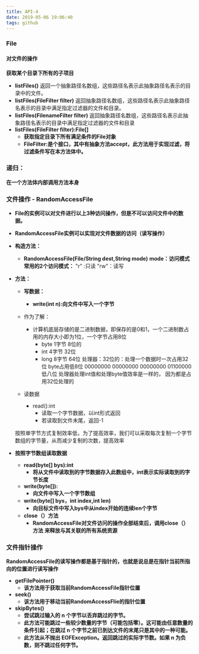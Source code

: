 ```yaml
---
title: API-4
date: 2019-05-06 19:06:40
tags: github
---
```

### File
#### 对文件的操作
**获取某个目录下所有的子项目**

- **listFiles()** 
        返回一个抽象路径名数组，这些路径名表示此抽象路径名表示的目录中的文件。
- **listFiles(FileFilter filter)** 
        返回抽象路径名数组，这些路径名表示此抽象路径名表示的目录中满足指定过滤器的文件和目录。
- **listFiles(FilenameFilter filter)** 
        返回抽象路径名数组，这些路径名表示此抽象路径名表示的目录中满足指定过滤器的文件和目录
- **listFiles(FileFilter filter):File[]**
	- **获取指定目录下所有满足条件的File对象**
	- **FileFilter:是个接口，其中有抽象方法accept，此方法用于实现过滤，将过滤条件写在本方法体中。**
### 递归：
**在一个方法体内部调用方法本身**
### 文件操作 - RandomAccessFile
- **File的实例可以对文件进行以上3种访问操作，但是不可以访问文件中的数据。**
- **RandomAccessFile实例可以实现对文件数据的访问（读写操作）**
- **构造方法：**
	- **RandomAccessFile(File/String dest,String mode)**
		**mode：访问模式**
		**常用的2个访问模式：**
			"r" :只读
			"rw"：读写
- **方法：**
	- **写数据：**
		- **write(int n):向文件中写入一个字节**


	- 作为了解：
		- 计算机底层存储的是二进制数据，即保存的是0和1，一个二进制数占用的内存大小即为1位，一个字节占用8位
			- byte  1字节 8位的
			- int   4字节  32位
			- long  8字节  64位 
	处理器：32位的：处理一个数据时一次占用32位
		byte占用低8位
		00000000 00000000 00000000 01100000
				                    低八位
		处理器处理int值和处理byte值效率是一样的，
		因为都是占用32位处理的
	- 读数据
		- read():int
			- 读取一个字节数据，以int形式返回
			- 若读取到文件末尾，返回-1
	
	按照单字节方式复制效率低，为了提高效率，我们可以采取每次复制一个字节数组的字节量，从而减少复制的次数，提高效率
- **按照字节数组读取数据**
	- **read(byte[] bys):int**
		- **将从文件中读取到的字节数据存入此数组中，int表示实际读取到的字节长度**
	- **write(byte[]):**
		- **向文件中写入一个字节数组**
	- **write(byte[] bys，int index,int len)**
		- **向目标文件中写入bys中从index开始的连续len个字节**
	- **close（）方法**
		- **RandomAccessFile对文件访问的操作全部结束后，调用close（）方法**
**来释放与其关联的所有系统资源**
### 文件指针操作
**RandomAccessFile的读写操作都是基于指针的，也就是说总是在指针当前所指向的位置进行读写操作**
- **getFilePointer()**
	- **该方法用于获取当前RandomAccessFile指针位置**
- **seek()**
	- **该方法用于移动当前RandomAccessFlie的指针位置**
- **skipBytes()**
	- **尝试跳过输入的 n 个字节以丢弃跳过的字节。**
	- **此方法可能跳过一些较少数量的字节（可能包括零）。这可能由任意数量的条件引起；在跳过 n 个字节之前已到达文件的末尾只是其中的一种可能。**
	- **此方法从不抛出 EOFException。返回跳过的实际字节数。如果 n 为负数，则不跳过任何字节。**


